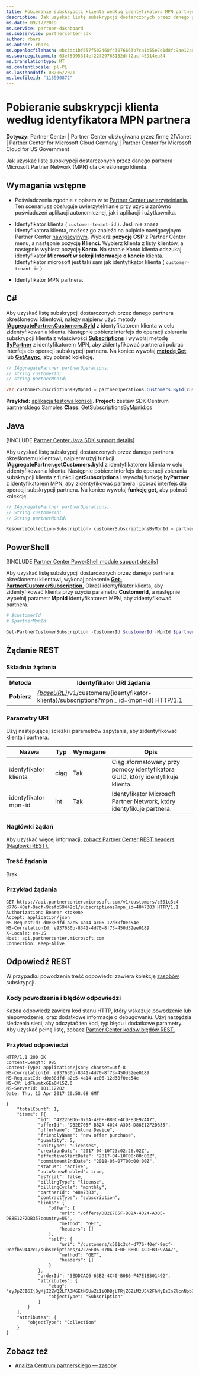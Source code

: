 ```yaml
---
title: Pobieranie subskrypcji klienta według identyfikatora MPN partnera
description: Jak uzyskać listę subskrypcji dostarczonych przez danego partnera do określonego klienta.
ms.date: 09/17/2019
ms.service: partner-dashboard
ms.subservice: partnercenter-sdk
author: rbars
ms.author: rbars
ms.openlocfilehash: ebc3dc1bf557f502468f43076663b7ca1b55e7d1d8fc9ae12a8e0b2a27a21b02
ms.sourcegitcommit: 63ef5995314ef22f29768132dff2acf45914ea84
ms.translationtype: MT
ms.contentlocale: pl-PL
ms.lasthandoff: 08/06/2021
ms.locfileid: "115990872"
---
```

# <a name="get-a-customers-subscriptions-by-partner-mpn-id"></a>Pobieranie subskrypcji klienta według identyfikatora MPN partnera

**Dotyczy:** Partner Center | Partner Center obsługiwana przez firmę 21Vianet | Partner Center for Microsoft Cloud Germany | Partner Center for Microsoft Cloud for US Government

Jak uzyskać listę subskrypcji dostarczonych przez danego partnera Microsoft Partner Network (MPN) dla określonego klienta.

## <a name="prerequisites"></a>Wymagania wstępne

- Poświadczenia zgodnie z opisem w te [Partner Center uwierzytelniania.](partner-center-authentication.md) Ten scenariusz obsługuje uwierzytelnianie przy użyciu zarówno poświadczeń aplikacji autonomicznej, jak i aplikacji i użytkownika.

- Identyfikator klienta ( `customer-tenant-id` ). Jeśli nie znasz identyfikatora klienta, możesz go znaleźć na pulpicie nawigacyjnym Partner Center [nawigacyjnym](https://partner.microsoft.com/dashboard). Wybierz **pozycję CSP** z Partner Center menu, a następnie pozycję **Klienci.** Wybierz klienta z listy klientów, a następnie wybierz pozycję **Konto**. Na stronie Konto klienta odszukaj identyfikator **Microsoft w** **sekcji Informacje o koncie** klienta. Identyfikator microsoft jest taki sam jak identyfikator klienta ( `customer-tenant-id` ).

- Identyfikator MPN partnera.

## <a name="c"></a>C\#

Aby uzyskać listę subskrypcji dostarczonych przez danego partnera określoneowi klientowi, należy najpierw użyć metody [**IAggregatePartner.Customers.ById**](/dotnet/api/microsoft.store.partnercenter.customers.icustomercollection.byid) z identyfikatorem klienta w celu zidentyfikowania klienta. Następnie pobierz interfejs do operacji zbierania subskrypcji klienta z właściwości [**Subscriptions**](/dotnet/api/microsoft.store.partnercenter.customers.icustomer.subscriptions) i wywołaj metodę [**ByPartner**](/dotnet/api/microsoft.store.partnercenter.subscriptions.isubscriptioncollection.bypartner) z identyfikatorem MPN, aby zidentyfikować partnera i pobrać interfejs do operacji subskrypcji partnera. Na koniec wywołaj [**metodę Get**](/dotnet/api/microsoft.store.partnercenter.genericoperations.ientireentitycollectionretrievaloperations-2.get) lub [**GetAsync,**](/dotnet/api/microsoft.store.partnercenter.genericoperations.ientireentitycollectionretrievaloperations-2.getasync) aby pobrać kolekcję.

```csharp
// IAggregatePartner partnerOperations;
// string customerId;
// string partnerMpnId;

var customerSubscriptionsByMpnId = partnerOperations.Customers.ById(customerId).Subscriptions.ByPartner(partnerMpnId).Get();
```

**Przykład:** [aplikacja testowa konsoli](console-test-app.md). **Project:** zestaw SDK Centrum partnerskiego Samples **Class**: GetSubscriptionsByMpnid.cs

## <a name="java"></a>Java

[!INCLUDE [Partner Center Java SDK support details](../includes/java-sdk-support.md)]

Aby uzyskać listę subskrypcji dostarczonych przez danego partnera określonemu klientowi, najpierw użyj funkcji **IAggregatePartner.getCustomers.byId** z identyfikatorem klienta w celu zidentyfikowania klienta. Następnie pobierz interfejs do operacji zbierania subskrypcji klienta z funkcji **getSubscriptions** i wywołaj funkcję **byPartner** z identyfikatorem MPN, aby zidentyfikować partnera i pobrać interfejs dla operacji subskrypcji partnera. Na koniec wywołaj **funkcję get,** aby pobrać kolekcję.

```java
// IAggregatePartner partnerOperations;
// String customerId;
// String partnerMpnId;

ResourceCollection<Subscription> customerSubscriptionsByMpnId = partnerOperations.getCustomers().byId(customerId).getSubscriptions().byPartner(partnerMpnId).get();
```

## <a name="powershell"></a>PowerShell

[!INCLUDE [Partner Center PowerShell module support details](../includes/powershell-module-support.md)]

Aby uzyskać listę subskrypcji dostarczonych przez danego partnera określonemu klientowi, wykonaj polecenie [**Get-PartnerCustomerSubscription.**](https://github.com/Microsoft/Partner-Center-PowerShell/blob/master/docs/help/Get-PartnerCustomerSubscription.md) Określ identyfikator klienta, aby zidentyfikować klienta przy użyciu parametru **CustomerId,** a następnie wypełnij parametr **MpnId** identyfikatorem MPN, aby zidentyfikować partnera.

```powershell
# $customerId
# $partnerMpnId

Get-PartnerCustomerSubscription -CustomerId $customerId -MpnId $partnerMpnId
```

## <a name="rest-request"></a>Żądanie REST

### <a name="request-syntax"></a>Składnia żądania

| Metoda  | Identyfikator URI żądania |
|---------|----------------------------------------------------------------------------------------------------------------|
| **Pobierz** | [*{baseURL}*](partner-center-rest-urls.md)/v1/customers/{identyfikator-klienta}/subscriptions?mpn \_ id={mpn-id} HTTP/1.1 |

### <a name="uri-parameters"></a>Parametry URI

Użyj następującej ścieżki i parametrów zapytania, aby zidentyfikować klienta i partnera.

| Nazwa        | Typ   | Wymagane | Opis                                                 |
|-------------|--------|----------|-------------------------------------------------------------|
| identyfikator klienta | ciąg | Tak      | Ciąg sformatowany przy pomocy identyfikatora GUID, który identyfikuje klienta.       |
| identyfikator mpn-id      | int    | Tak      | Identyfikator Microsoft Partner Network, który identyfikuje partnera. |

### <a name="request-headers"></a>Nagłówki żądań

Aby uzyskać więcej informacji, [zobacz Partner Center REST headers (Nagłówki REST).](headers.md)

### <a name="request-body"></a>Treść żądania

Brak.

### <a name="request-example"></a>Przykład żądania

```http
GET https://api.partnercenter.microsoft.com/v1/customers/c501c3c4-d776-40ef-9ecf-9cefb59442c1/subscriptions?mpn_id=4847383 HTTP/1.1
Authorization: Bearer <token>
Accept: application/json
MS-RequestId: d0e38dfd-a2c5-4a14-ac06-12d30f0ec54e
MS-CorrelationId: e937630b-8341-4d70-8f73-450d32ee0189
X-Locale: en-US
Host: api.partnercenter.microsoft.com
Connection: Keep-Alive
```

## <a name="rest-response"></a>Odpowiedź REST

W przypadku powodzenia treść odpowiedzi zawiera kolekcję [zasobów](subscription-resources.md) subskrypcji.

### <a name="response-success-and-error-codes"></a>Kody powodzenia i błędów odpowiedzi

Każda odpowiedź zawiera kod stanu HTTP, który wskazuje powodzenie lub niepowodzenie, oraz dodatkowe informacje o debugowaniu. Użyj narzędzia śledzenia sieci, aby odczytać ten kod, typ błędu i dodatkowe parametry. Aby uzyskać pełną listę, zobacz [Partner Center kodów błędów REST.](error-codes.md)

### <a name="response-example"></a>Przykład odpowiedzi

```http
HTTP/1.1 200 OK
Content-Length: 985
Content-Type: application/json; charset=utf-8
MS-CorrelationId: e937630b-8341-4d70-8f73-450d32ee0189
MS-RequestId: d0e38dfd-a2c5-4a14-ac06-12d30f0ec54e
MS-CV: LdFhumtx6Ea0Kl5Z.0
MS-ServerId: 101112202
Date: Thu, 13 Apr 2017 20:58:08 GMT

{
    "totalCount": 1,
    "items": [{
            "id": "42226ED6-070A-4E0F-B80C-4CDFB3E97AA7",
            "offerId": "DB2E705F-B82A-4024-A3D5-D88E12F2DB35",
            "offerName": "Intune Device",
            "friendlyName": "new offer purchase",
            "quantity": 5,
            "unitType": "Licenses",
            "creationDate": "2017-04-10T23:02:26.02Z",
            "effectiveStartDate": "2017-04-10T00:00:00Z",
            "commitmentEndDate": "2018-05-07T00:00:00Z",
            "status": "active",
            "autoRenewEnabled": true,
            "isTrial": false,
            "billingType": "license",
            "billingCycle": "monthly",
            "partnerId": "4847383",
            "contractType": "subscription",
            "links": {
                "offer": {
                    "uri": "/offers/DB2E705F-B82A-4024-A3D5-D88E12F2DB35?country=US",
                    "method": "GET",
                    "headers": []
                },
                "self": {
                    "uri": "/customers/c501c3c4-d776-40ef-9ecf-9cefb59442c1/subscriptions/42226ED6-070A-4E0F-B80C-4CDFB3E97AA7",
                    "method": "GET",
                    "headers": []
                }
            },
            "orderId": "3EDDCAC6-63B2-4C40-B0B6-F47E18301492",
            "attributes": {
                "etag": "eyJpZCI6IjQyMjI2ZWQ2LTA3MGEtNGUwZi1iODBjLTRjZGZiM2U5N2FhNyIsInZlcnNpb24iOjF9",
                "objectType": "Subscription"
            }
        }
    ],
    "attributes": {
        "objectType": "Collection"
    }
}
```

## <a name="see-also"></a>Zobacz też

- [Analiza Centrum partnerskiego — zasoby](partner-center-analytics-resources.md)

